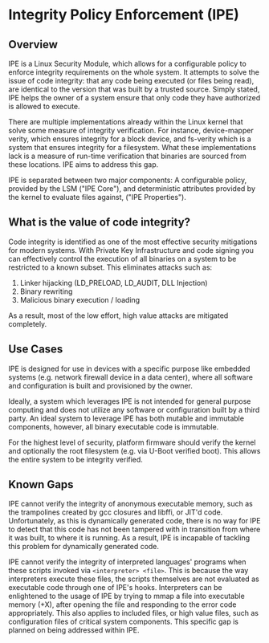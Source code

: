 # Integrity Policy Enforcement (IPE)

## Overview

IPE is a Linux Security Module, which allows for a configurable
policy to enforce integrity requirements on the whole system. It
attempts to solve the issue of code integrity: that any code being
executed (or files being read), are identical to the version that
was built by a trusted source. Simply stated, IPE helps the owner of a 
system ensure that only code they have authorized is allowed to execute.

There are multiple implementations already within the Linux kernel that
solve some measure of integrity verification. For instance, device-mapper
verity, which ensures integrity for a block device, and fs-verity which
is a system that ensures integrity for a filesystem. What these
implementations lack is a measure of run-time verification that binaries
are sourced from these locations. IPE aims to address this gap.

IPE is separated between two major components: A configurable policy,
provided by the LSM ("IPE Core"), and deterministic attributes provided by
the kernel to evaluate files against, ("IPE Properties").

## What is the value of code integrity?

Code integrity is identified as one of the most effective security mitigations
for modern systems. With Private Key Infrastructure and code signing you can 
effectively control the execution of all binaries on a system to be restricted to 
a known subset. This eliminates attacks such as:

1. Linker hijacking (LD_PRELOAD, LD_AUDIT, DLL Injection)
2. Binary rewriting
3. Malicious binary execution / loading

As a result, most of the low effort, high value attacks are mitigated completely.

## Use Cases

IPE is designed for use in devices with a specific purpose like embedded systems
(e.g. network firewall device in a data center), where all software
and configuration is built and provisioned by the owner.

Ideally, a system which leverages IPE is not intended for general
purpose computing and does not utilize any software or configuration
built by a third party. An ideal system to leverage IPE has both mutable
and immutable components, however, all binary executable code is immutable.

For the highest level of security, platform firmware should verify the
kernel and optionally the root filesystem (e.g. via U-Boot verified boot).
This allows the entire system to be integrity verified.

## Known Gaps

IPE cannot verify the integrity of anonymous executable memory, such as
the trampolines created by gcc closures and libffi, or JIT'd code.
Unfortunately, as this is dynamically generated code, there is no way for
IPE to detect that this code has not been tampered with in transition
from where it was built, to where it is running. As a result, IPE is
incapable of tackling this problem for dynamically generated code.

IPE cannot verify the integrity of interpreted languages' programs when
these scripts invoked via `<interpreter> <file>`. This is because the way
interpreters execute these files, the scripts themselves are not
evaluated as executable code through one of IPE's hooks. Interpreters
can be enlightened to the usage of IPE by trying to mmap a file into
executable memory (+X), after opening the file and responding to the
error code appropriately. This also applies to included files, or high
value files, such as configuration files of critical system components.
This specific gap is planned on being addressed within IPE.
